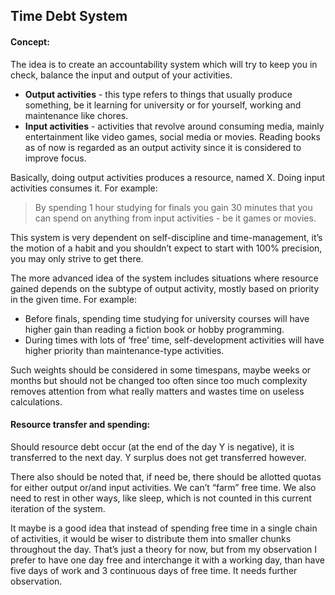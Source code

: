 ## Time Debt System

#### Concept:

The idea is to create an accountability system which will try to keep you in check, balance the input and output of your activities.

-   **Output activities** - this type refers to things that usually produce something, be it learning for university or for yourself, working and maintenance like chores.
-   **Input activities** - activities that revolve around consuming media, mainly entertainment like video games, social media or movies. Reading books as of now is regarded as an output activity since it is considered to improve focus.

Basically, doing output activities produces a resource, named X. Doing input activities consumes it. For example:

> By spending 1 hour studying for finals you gain 30 minutes that you can spend on anything from input activities - be it games or movies.

This system is very dependent on self-discipline and time-management, it’s the motion of a habit and you shouldn’t expect to start with 100% precision, you may only strive to get there.

The more advanced idea of the system includes situations where resource gained depends on the subtype of output activity, mostly based on priority in the given time. For example:

-   Before finals, spending time studying for university courses will have higher gain than reading a fiction book or hobby programming.
-   During times with lots of ‘free’ time, self-development activities will have higher priority than maintenance-type activities.

Such weights should be considered in some timespans, maybe weeks or months but should not be changed too often since too much complexity removes attention from what really matters and wastes time on useless calculations.

#### Resource transfer and spending:

Should resource debt occur (at the end of the day Y is negative), it is transferred to the next day.
Y surplus does not get transferred however.

There also should be noted that, if need be, there should be allotted quotas for either output or/and input activities. We can’t “farm” free time. We also need to rest in other ways, like sleep, which is not counted in this current iteration of the system.

It maybe is a good idea that instead of spending free time in a single chain of activities, it would be wiser to distribute them into smaller chunks throughout the day. That’s just a theory for now, but from my observation I prefer to have one day free and interchange it with a working day, than have five days of work and 3 continuous days of free time. It needs further observation.
